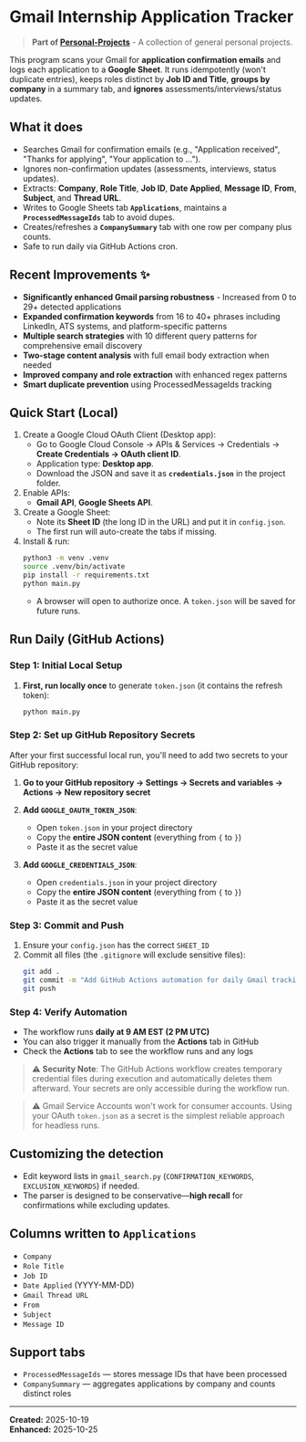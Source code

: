 # Gmail Internship Application Tracker

> **Part of [Personal-Projects](https://github.com/LKoualao05/Personal-Projects)** - A collection of general personal projects.

This program scans your Gmail for **application confirmation emails** and logs each application to a **Google Sheet**. It runs idempotently (won't duplicate entries), keeps roles distinct by **Job ID and Title**, **groups by company** in a summary tab, and **ignores** assessments/interviews/status updates.

## What it does
- Searches Gmail for confirmation emails (e.g., "Application received", "Thanks for applying", "Your application to …").
- Ignores non-confirmation updates (assessments, interviews, status updates).
- Extracts: **Company**, **Role Title**, **Job ID**, **Date Applied**, **Message ID**, **From**, **Subject**, and **Thread URL**.
- Writes to Google Sheets tab **`Applications`**, maintains a **`ProcessedMessageIds`** tab to avoid dupes.
- Creates/refreshes a **`CompanySummary`** tab with one row per company plus counts.
- Safe to run daily via GitHub Actions cron.

## Recent Improvements ✨
- **Significantly enhanced Gmail parsing robustness** - Increased from 0 to 29+ detected applications
- **Expanded confirmation keywords** from 16 to 40+ phrases including LinkedIn, ATS systems, and platform-specific patterns
- **Multiple search strategies** with 10 different query patterns for comprehensive email discovery
- **Two-stage content analysis** with full email body extraction when needed
- **Improved company and role extraction** with enhanced regex patterns
- **Smart duplicate prevention** using ProcessedMessageIds tracking

## Quick Start (Local)
1. Create a Google Cloud OAuth Client (Desktop app):
   - Go to Google Cloud Console → APIs & Services → Credentials → **Create Credentials → OAuth client ID**.
   - Application type: **Desktop app**.
   - Download the JSON and save it as **`credentials.json`** in the project folder.
2. Enable APIs:
   - **Gmail API**, **Google Sheets API**.
3. Create a Google Sheet:
   - Note its **Sheet ID** (the long ID in the URL) and put it in `config.json`.
   - The first run will auto-create the tabs if missing.
4. Install & run:
   ```bash
   python3 -m venv .venv
   source .venv/bin/activate
   pip install -r requirements.txt
   python main.py
   ```
   - A browser will open to authorize once. A `token.json` will be saved for future runs.

## Run Daily (GitHub Actions)

### Step 1: Initial Local Setup
1. **First, run locally once** to generate `token.json` (it contains the refresh token):
   ```bash
   python main.py
   ```

### Step 2: Set up GitHub Repository Secrets
After your first successful local run, you'll need to add two secrets to your GitHub repository:

1. **Go to your GitHub repository → Settings → Secrets and variables → Actions → New repository secret**

2. **Add `GOOGLE_OAUTH_TOKEN_JSON`**:
   - Open `token.json` in your project directory
   - Copy the **entire JSON content** (everything from `{` to `}`)
   - Paste it as the secret value

3. **Add `GOOGLE_CREDENTIALS_JSON`**:
   - Open `credentials.json` in your project directory  
   - Copy the **entire JSON content** (everything from `{` to `}`)
   - Paste it as the secret value

### Step 3: Commit and Push
1. Ensure your `config.json` has the correct `SHEET_ID`
2. Commit all files (the `.gitignore` will exclude sensitive files):
   ```bash
   git add .
   git commit -m "Add GitHub Actions automation for daily Gmail tracking"
   git push
   ```

### Step 4: Verify Automation
- The workflow runs **daily at 9 AM EST (2 PM UTC)**
- You can also trigger it manually from the **Actions** tab in GitHub
- Check the **Actions** tab to see the workflow runs and any logs

> ⚠️ **Security Note**: The GitHub Actions workflow creates temporary credential files during execution and automatically deletes them afterward. Your secrets are only accessible during the workflow run.

> ⚠️ Gmail Service Accounts won't work for consumer accounts. Using your OAuth `token.json` as a secret is the simplest reliable approach for headless runs.

## Customizing the detection
- Edit keyword lists in `gmail_search.py` (`CONFIRMATION_KEYWORDS`, `EXCLUSION_KEYWORDS`) if needed.
- The parser is designed to be conservative—**high recall** for confirmations while excluding updates.

## Columns written to `Applications`
- `Company`
- `Role Title`
- `Job ID`
- `Date Applied` (YYYY-MM-DD)
- `Gmail Thread URL`
- `From`
- `Subject`
- `Message ID`

## Support tabs
- `ProcessedMessageIds` — stores message IDs that have been processed
- `CompanySummary` — aggregates applications by company and counts distinct roles

---

**Created:** 2025-10-19  
**Enhanced:** 2025-10-25
